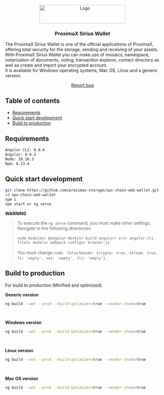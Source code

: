 
<p align="center">
  <a href="https://www.proximax.io/">
    <img src="https://www.proximax.io/user/themes/proximaxvrs1/images/logo.png" alt="Logo" width=280 height=60>
  </a>
  <h3 align="center">ProximaX Sirius Wallet</h3>
</p>
  <p>
    The ProximaX Sirius Wallet is one of the official applications of ProximaX, offering total security for the storage, sending and receiving of your assets. With ProximaX Sirius Wallet you can make use of mosaics, namespace, notarization of documents, voting, transaction explorer, contact directory as well as create and import your encrypted account. <br> It is available for Windows operating systems, Mac OS, Linux and a generic version.
</p>
<p align="center">
    <a href="https://t.me/proximaxhelpdesk">Report bug</a>
  </p>



## Table of contents

- [Requirements](#requirements)
- [Quick start development](#quick-start-development)
- [Build to production](#build-to-production)


## Requirements
 ```bash
Angular CLI: 8.0.6
Angular: 8.0.3
Node: 10.16.3
Npm: 6.13.4
 ```


## Quick start development

 ```bash
git clone https://github.com/proximax-storage/xpx-chain-web-wallet.git
cd xpx-chain-web-wallet
 npm i
 npm start or ng serve
 ```
**WARNING**

> To execute the `ng serve` command, you must make other settings. Navigate to the following directories: 
<br> <br> `node_modules> @angular-devkit> build-angular> src> angular-cli-files> models> webpack-configs> browser.js` 
<br> <br>  You must change `node: false` to` node: {crypto: true, stream: true, fs: 'empty', net: 'empty', tls: 'empty'} `.

## Build to production

For build to production (Minified and optimized).

<b>Generic version</b>
 ```bash
ng build --aot --prod --build-optimizer=true --vendor-chunk=true
 ```
 <br>
 
<b>Windows version</b>
 ```bash
ng build --aot --prod --build-optimizer=true --vendor-chunk=true
 ```
  <br>
  
 <b>Linux version</b>
 ```bash
ng build --aot --prod --build-optimizer=true --vendor-chunk=true
 ```
  <br>
  
  <b>Mac OS version</b>
 ```bash
ng build --aot --prod --build-optimizer=true --vendor-chunk=true
 ```
